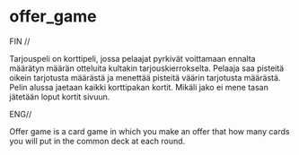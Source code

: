 # offer_game

FIN //

Tarjouspeli on korttipeli, jossa pelaajat pyrkivät voittamaan ennalta määrätyn määrän otteluita kultakin tarjouskierrokselta. Pelaaja saa pisteitä oikein tarjotusta määrästä ja menettää pisteitä väärin tarjotusta määrästä. Pelin alussa jaetaan kaikki korttipakan kortit. Mikäli jako ei mene tasan jätetään loput kortit sivuun.


ENG//

Offer game is a card game in which you make an offer that how many cards you will put in the common deck at each round.



